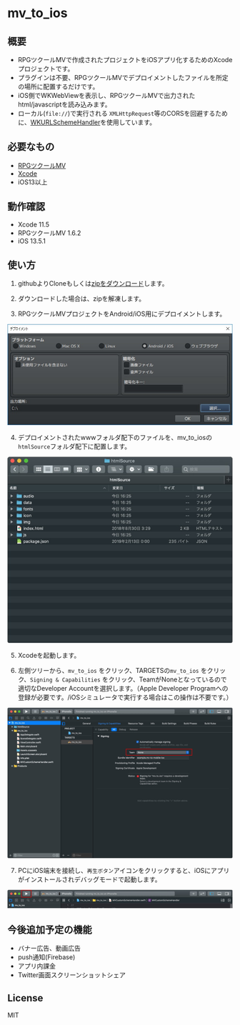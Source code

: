 # mv_to_ios



## 概要
* RPGツクールMVで作成されたプロジェクトをiOSアプリ化するためのXcode プロジェクトです。
* プラグインは不要、RPGツクールMVでデプロイメントしたファイルを所定の場所に配置するだけです。
* iOS側でWKWebViewを表示し、RPGツクールMVで出力されたhtml/javascriptを読み込みます。
* ローカル(`file://`)で実行される `XMLHttpRequest`等のCORSを回避するために、[WKURLSchemeHandler](https://developer.apple.com/documentation/webkit/wkurlschemehandler)を使用しています。



## 必要なもの

* [RPGツクールMV](http://tkool.jp/mv/)
* [Xcode](https://apps.apple.com/jp/app/xcode/id497799835?mt=12)
* iOS13以上



## 動作確認

- Xcode 11.5
- RPGツクールMV 1.6.2
- iOS 13.5.1


## 使い方

1. githubよりCloneもしくは[zipをダウンロード](https://github.com/waffs702/mv_to_ios/archive/master.zip)します。

2. ダウンロードした場合は、zipを解凍します。

3. RPGツクールMVプロジェクトをAndroid/iOS用にデプロイメントします。

![ss1](doc/ss1.jpg)

4. デプロイメントされたwwwフォルダ配下のファイルを、mv_to_iosの`htmlSource`フォルダ配下に配置します。

![ss2](doc/ss2.jpg)

5. Xcodeを起動します。

6. 左側ツリーから、`mv_to_ios` をクリック、TARGETSの`mv_to_ios` をクリック、`Signing & Capabilities` をクリック、TeamがNoneとなっているので適切なDeveloper Accountを選択します。（Apple Developer Programへの登録が必要です。/iOSシミュレータで実行する場合はこの操作は不要です。）

![ss3](doc/ss3.jpg)

7. PCにiOS端末を接続し、`再生ボタン`アイコンをクリックすると、iOSにアプリがインストールされデバッグモードで起動します。

![ss4](doc/ss4.jpg)


## 今後追加予定の機能

- バナー広告、動画広告
- push通知(Firebase)
- アプリ内課金
- Twitter画面スクリーンショットシェア



## License
MIT